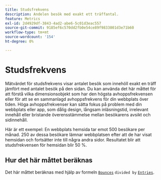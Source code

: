 ```yaml
---
title: Studsfrekvens
description: Andelen besök med exakt ett träffantal.
feature: Metrics
exl-id: 2d4929df-3843-4ad2-abe6-5c01d3eac557
source-git-commit: 9185ef6c570dd2fb0e54ce89f9833001d3e71b60
workflow-type: tm+mt
source-wordcount: '154'
ht-degree: 0%

---
```


# Studsfrekvens

Mätvärdet för studsfrekvens visar antalet besök som innehöll exakt en träff jämfört med antalet besök på den sidan. Du kan använda det här måttet för att förstå vilka dimensionsobjekt som har den högsta avhoppsfrekvensen eller för att se en sammanlagd avhoppsfrekvens för din webbplats över tiden. Höga avhoppsfrekvenser kan sätta fokus på problem med din webbplats eller app, som dålig design, långsam inläsningstid, irrelevant innehåll eller bristande överensstämmelse mellan besökarens avsikt och sidinnehåll.

Här är ett exempel: En webbplats hemsida tar emot 500 besökare per månad. 250 av dessa besökare lämnar webbplatsen efter att de har visat hemsidan och fortsätter inte till några andra sidor. Resultatet blir att studsfrekvensen för hemsidan blir 50 %.

## Hur det här måttet beräknas

Det här måttet beräknas med hjälp av formeln [`Bounces`](bounces.md) `divided by` [`Entries`](entries.md).

